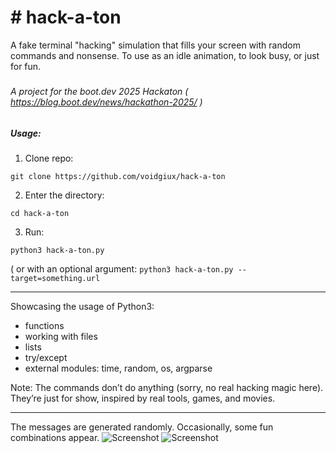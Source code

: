 # \# hack-a-ton

A fake terminal "hacking" simulation that fills your screen with random commands and nonsense. To use as an idle animation, to look busy, or just for fun.

##### 

###### A project for the boot.dev 2025 Hackaton ( https://blog.boot.dev/news/hackathon-2025/ )

##### 

##### Usage:

1. Clone repo: 

```git clone https://github.com/voidgiux/hack-a-ton```

2. Enter the directory: 

```cd hack-a-ton```

3. Run: 

```python3 hack-a-ton.py```

( or with an optional argument: ```python3 hack-a-ton.py --target=something.url```

---

Showcasing the usage of Python3: 

- functions
- working with files
- lists
- try/except
- external modules: time, random, os, argparse

Note:
The commands don’t do anything (sorry, no real hacking magic here).
They’re just for show, inspired by real tools, games, and movies.

---
The messages are generated randomly. Occasionally, some fun combinations appear.
![Screenshot](img/title.png)
![Screenshot](img/sample.png)


